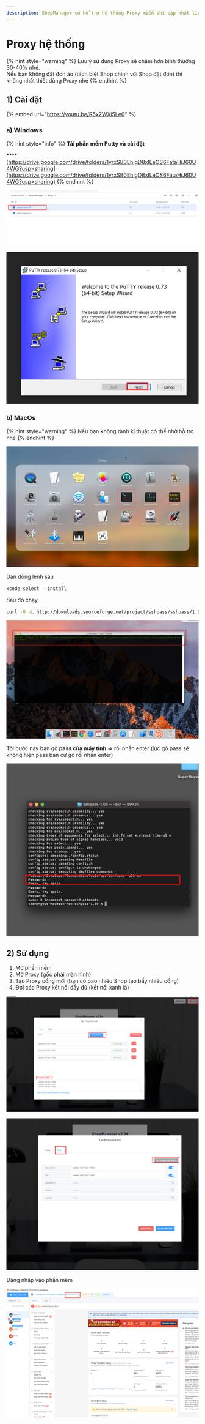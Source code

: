 ```yaml
---
description: ShopManager có hỗ trợ hệ thống Proxy miễn phí cập nhật liên tục
---
```


# Proxy hệ thống

{% hint style="warning" %}
Lưu ý sử dụng Proxy sẽ chậm hơn bình thường 30-40% nhé.\
Nếu bạn không đặt đơn ảo (tách biệt Shop chính với Shop đặt đơn) thì không nhất thiết dùng Proxy nhé
{% endhint %}

## 1) Cài đặt

{% embed url="https://youtu.be/R5x2WXi5Le0" %}

### a) Windows

{% hint style="info" %}
**Tải phần mềm Putty và cài đặt**

****[https://drive.google.com/drive/folders/1yrxSB0EhigD8xILeOS6FataHiJ60U4WG?usp=sharing](https://drive.google.com/drive/folders/1yrxSB0EhigD8xILeOS6FataHiJ60U4WG?usp=sharing)
{% endhint %}

![Chọn 64 bit](<../../.gitbook/assets/image (129).png>)

![Bấm Next > Next vài đặt bình thường](<../../.gitbook/assets/image (130).png>)

### b) MacOs

{% hint style="warning" %}
Nếu bạn không rành kĩ thuật có thể nhờ hỗ trợ nhé
{% endhint %}

![Mở Teriminal](<../../.gitbook/assets/image (131).png>)

Dán dòng lệnh sau

```
xcode-select --install
```

Sau đó chạy

```bash
curl -O -L http://downloads.sourceforge.net/project/sshpass/sshpass/1.05/sshpass-1.05.tar.gz && tar xvzf sshpass-1.05.tar.gz && cd sshpass-1.05 && ./configure && make && sudo make install
```

![Dán dòng lênh trên](<../../.gitbook/assets/image (133).png>)

Tới bước này bạn gõ **pass của máy tính** => rồi nhấn enter (lúc gõ pass sẽ không hiện pass bạn cứ gõ rồi nhấn enter)

![Gõ pass và nhấn Enter](<../../.gitbook/assets/image (239).png>)

## 2) Sử dụng

1. Mở phần mềm
2. Mở Proxy (gốc phải màn hình)
3. Tạo Proxy cổng mới (bạn có bao nhiêu Shop tạo bấy nhiêu cổng)
4. Đợi các Proxy kết nối đầy đủ (kết nối xanh lá)

![Tạo Proxy](<../../.gitbook/assets/image (134).png>)

![Bấm tự chọn Proxy](<../../.gitbook/assets/image (135).png>)

Đăng nhập vào phần mềm

![Địa chỉ IP của Proxy](<../../.gitbook/assets/image (136).png>)
